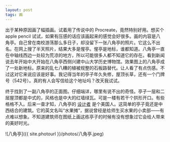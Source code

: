 ```yaml
---
layout: post
tags: 画
---
```


出于某种原因画了幅插画。试着用了传说中的 Procreate，竟然特别好用。想买个 apple pencil 试试，如果有压感的话应该画起来的感觉会好很多。画的内容是八角亭。自己曾在南校游荡那么多日子，却没留下一张八角亭的照片。它这么不出名。在网上搜了半天照片，结果大多是惺亭。惺亭是地标，谁都知道。八角亭一直在中轴线西边一处较为荒凉的地方，所以可能很多人都不知道它的存在。看到新闻说去年开始中大开始在八角亭西侧兴建中山大学历史博物馆。效果图上的八角亭成了一处新地标。原来的乱七八糟的植被规整的石板路替代。让人看了有点伤感。不过这对它来说应该是好事。我记得当年的亭子年久失修，屋顶长草，还有一个门牌号（542号）。真的有人会写信给这个地址吗？改天我试试。

终于找到了一副八角亭的正面图。仔细端详，哪里有说不出的奇怪。亭子一层和二层屋顶都是中式的，风格也是中大的红墙绿瓦。可是一楼有若干个拱形开口。有些格格不入。后来一查才知，八角亭的 [设计者](https://en.wikipedia.org/wiki/James_R._Edmunds_Jr.) 是个美国人。这简单的亭子竟还是中西结合的建筑。它的英文名叫“水果摊”，据说曾经是给师生买水果的小卖部——有点难以想象。不知道建筑师在图纸上画这栋亭子的时候有没有想象过它会给人带来的美好时光。

![八角亭]({{ site.photourl }}/photos/八角亭.jpeg)